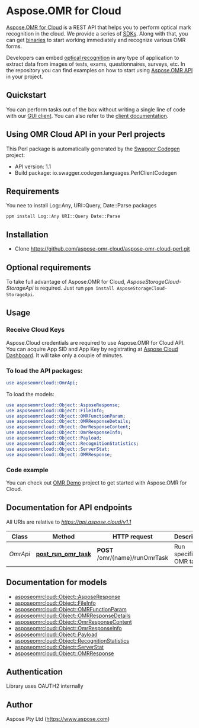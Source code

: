# Aspose.OMR for Cloud

[Aspose.OMR for Cloud](https://products.aspose.cloud/omr/cloud) is a REST API that helps you to perform optical mark recognition in the cloud. We provide a series of [SDKs](https://github.com/aspose-omr-cloud). Along with that, you can get [binaries](https://github.com/aspose-omr-cloud/aspose-omr-cloud-dotnet/releases) to start working immediately and recognize various OMR forms.

Developers can embed [optical recognition](https://en.wikipedia.org/wiki/Optical_mark_recognition) in any type of application to extract data from images of tests, exams, questionnaires, surveys, etc. In the repository you can find examples on how to start using [Aspose.OMR API](https://docs.aspose.cloud/display/omrcloud/OMR+API+Specification)  in your project.

## Quickstart

You can perform tasks out of the box without writing a single line of code with our [GUI client](https://github.com/aspose-omr-cloud/aspose-omr-cloud-dotnet/releases). You can also refer to the [client documentation](https://docs.aspose.cloud/display/omrcloud/Aspose.OMR.Client+Application).

## Using OMR Cloud API in your Perl projects

This Perl package is automatically generated by the [Swagger Codegen](https://github.com/swagger-api/swagger-codegen) project:

- API version: 1.1
- Build package: io.swagger.codegen.languages.PerlClientCodegen

## Requirements

You nee to install Log::Any, URI::Query, Date::Parse packages
```
ppm install Log::Any URI::Query Date::Parse
```

## Installation

- Clone https://github.com/aspose-omr-cloud/aspose-omr-cloud-perl.git

## Optional requirements

To take full advantage of Aspose.OMR for Cloud, _AsposeStorageCloud-StorageApi_ is required. Just run `ppm install AsposeStorageCloud-StorageApi`.

## Usage
### Receive Cloud Keys
Aspose.Cloud credentials are required to use Aspose.OMR for Cloud API. You can acquire App SID and App Key by registrating at [Aspose Cloud Dashboard](https://dashboard.aspose.cloud). It will take only a couple of minutes.

### To load the API packages:
```perl
use asposeomrcloud::OmrApi;

```

To load the models:
```perl
use asposeomrcloud::Object::AsposeResponse;
use asposeomrcloud::Object::FileInfo;
use asposeomrcloud::Object::OMRFunctionParam;
use asposeomrcloud::Object::OMRResponseDetails;
use asposeomrcloud::Object::OmrResponseContent;
use asposeomrcloud::Object::OmrResponseInfo;
use asposeomrcloud::Object::Payload;
use asposeomrcloud::Object::RecognitionStatistics;
use asposeomrcloud::Object::ServerStat;
use asposeomrcloud::Object::OMRResponse;

````

### Code example
You can check out [OMR Demo](https://github.com/aspose-omr-cloud/aspose-omr-cloud-perl/tree/master/demo) project to get started with Aspose.OMR for Cloud.


## Documentation for API endpoints

All URIs are relative to *https://api.aspose.cloud/v1.1*

Class | Method | HTTP request | Description
------------ | ------------- | ------------- | -------------
*OmrApi* | [**post_run_omr_task**](docs/OmrApi.md#post_run_omr_task) | **POST** /omr/{name}/runOmrTask | Run specific OMR task


## Documentation for models
 - [asposeomrcloud::Object::AsposeResponse](docs/AsposeResponse.md)
 - [asposeomrcloud::Object::FileInfo](docs/FileInfo.md)
 - [asposeomrcloud::Object::OMRFunctionParam](docs/OMRFunctionParam.md)
 - [asposeomrcloud::Object::OMRResponseDetails](docs/OMRResponseDetails.md)
 - [asposeomrcloud::Object::OmrResponseContent](docs/OmrResponseContent.md)
 - [asposeomrcloud::Object::OmrResponseInfo](docs/OmrResponseInfo.md)
 - [asposeomrcloud::Object::Payload](docs/Payload.md)
 - [asposeomrcloud::Object::RecognitionStatistics](docs/RecognitionStatistics.md)
 - [asposeomrcloud::Object::ServerStat](docs/ServerStat.md)
 - [asposeomrcloud::Object::OMRResponse](docs/OMRResponse.md)


## Authentication

Library uses OAUTH2 internally

## Author

Aspose Pty Ltd (https://www.aspose.com)


